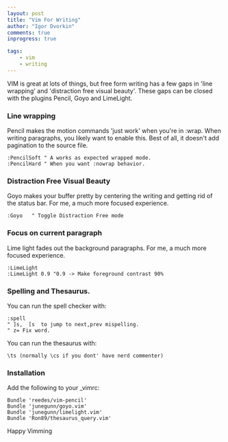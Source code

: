 ```yaml
--- 
layout: post
title: "Vim For Writing"
author: "Igor Dvorkin"
comments: true
inprogress: true

tags: 
    - vim
    - writing
---
```


VIM is great at lots of things, but free form writing has a few gaps in 'line wrapping' and 'distraction free visual beauty'. These gaps can be closed with the plugins Pencil, Goyo and LimeLight.

### Line wrapping

Pencil makes the motion commands 'just work' when you're in :wrap. When writing paragraphs, you likely want to enable this. Best of all, it doesn't add pagination to the source file.

```
:PencilSoft " A works as expected wrapped mode.
:PencilHard " When you want :nowrap behavior.
```

### Distraction Free Visual Beauty

Goyo makes your buffer pretty by centering the writing and getting rid of the status bar. For me, a much more focused experience.

    :Goyo   " Toggle Distraction Free mode

### Focus on current paragraph

Lime light fades out the background paragraphs. For me, a much more focused experience.


    :LimeLight
    :LimeLight 0.9 "0.9 -> Make foreground contrast 90%

### Spelling and Thesaurus.

You can run the spell checker with: 

    :spell
    " ]s,  [s  to jump to next,prev mispelling.
    " z= Fix word.

You can run the thesaurus with: 

    \ts (normally \cs if you dont' have nerd commenter)


### Installation
Add the following to your _vimrc:

    Bundle 'reedes/vim-pencil'
    Bundle 'junegunn/goyo.vim'
    Bundle 'junegunn/limelight.vim'
    Bundle 'Ron89/thesaurus_query.vim'

Happy Vimming
